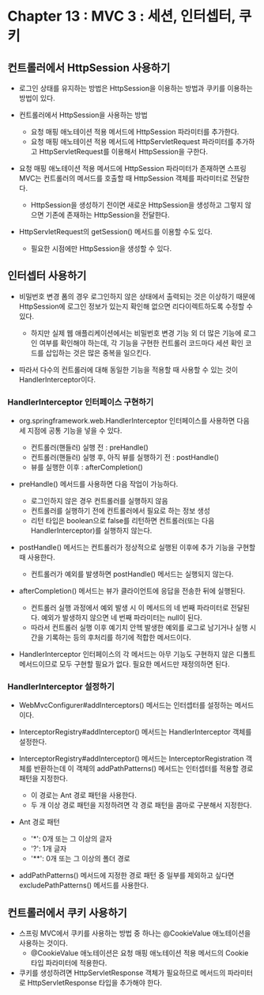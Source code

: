 # Chapter 13 : MVC 3 : 세션, 인터셉터, 쿠키

## 컨트롤러에서 HttpSession 사용하기

* 로그인 상태를 유지하는 방법은 HttpSession을 이용하는 방법과 쿠키를 이용하는 방법이 있다.

* 컨트롤러에서 HttpSession을 사용하는 방법
  * 요청 매핑 애노테이션 적용 메서드에 HttpSession 파라미터를 추가한다.
  * 요청 매핑 애노테이션 적용 메서드에 HttpServletRequest 파라미터를 추가하고 HttpServletRequest를 이용해서 HttpSession을 구한다.
  
* 요청 매핑 애노테이션 적용 메서드에 HttpSession 파라미터가 존재하면 스프링 MVC는 컨트롤러의 메서드를 호출할 때 HttpSession 객체를 파라미터로 전달한다.
  * HttpSession을 생성하기 전이면 새로운 HttpSession을 생성하고 그렇지 않으면 기존에 존재하는 HttpSession을 전달한다.
* HttpServletRequest의 getSession() 메서드를 이용할 수도 있다.
  * 필요한 시점에만 HttpSession을 생성할 수 있다.
  
## 인터셉터 사용하기

* 비밀번호 변경 폼의 경우 로그인하지 않은 상태에서 출력되는 것은 이상하기 때문에 HttpSession에 로그인 정보가 있는지 확인해 없으면 리다이렉트하도록 수정할 수 있다.
  * 하지만 실제 웹 애플리케이션에서는 비밀번호 변경 기능 외 더 많은 기능에 로그인 여부를 확인해야 하는데, 각 기능을 구현한 컨트롤러 코드마다 세션 확인 코드를 삽입하는 것은 많은 중복을 일으킨다.
  
* 따라서 다수의 컨트롤러에 대해 동일한 기능을 적용할 때 사용할 수 있는 것이 HandlerInterceptor이다.

### HandlerInterceptor 인터페이스 구현하기

* org.springframework.web.HandlerInterceptor 인터페이스를 사용하면 다음 세 지점에 공통 기능을 넣을 수 있다.
  * 컨트롤러(핸들러) 실행 전 : preHandle()
  * 컨트롤러(핸들러) 실행 후, 아직 뷰를 실행하기 전 : postHandle()
  * 뷰를 실행한 이후 : afterCompletion()
  
* preHandle() 메서드를 사용하면 다음 작업이 가능하다.
  * 로그인하지 않은 경우 컨트롤러를 실행하지 않음
  * 컨트롤러를 실행하기 전에 컨트롤러에서 필요로 하는 정보 생성
  * 리턴 타입은 boolean으로 false를 리턴하면 컨트롤러(또는 다음 HandlerInterceptor)를 실행하지 않는다.
* postHandle() 메서드는 컨트롤러가 정상적으로 실행된 이후에 추가 기능을 구현할 때 사용한다.
  * 컨트롤러가 예외를 발생하면 postHandle() 메서드는 실행되지 않는다.
* afterCompletion() 메서드는 뷰가 클라이언트에 응답을 전송한 뒤에 실행된다.
  * 컨트롤러 실행 과정에서 예외 발생 시 이 메서드의 네 번째 파라미터로 전달된다. 예외가 발생하지 않으면 네 번째 파라미터는 null이 된다.
  * 따라서 컨트롤러 실행 이후 예기치 안헥 발생한 예외를 로그로 남기거나 실행 시간을 기록하는 등의 후처리를 하기에 적합한 메서드이다.
  
* HandlerInterceptor 인터페이스의 각 메서드는 아무 기능도 구현하지 않은 디폴트 메서드이므로 모두 구현할 필요가 없다. 필요한 메서드만 재정의하면 된다.

### HandlerInterceptor 설정하기

* WebMvcConfigurer#addInterceptors() 메서드는 인터셉터를 설정하는 메서드이다.
* InterceptorRegistry#addInterceptor() 메서드는 HandlerInterceptor 객체를 설정한다.
* InterceptorRegistry#addInterceptor() 메서드는 InterceptorRegistration 객체를 반환하는데 이 객체의 addPathPatterns() 메서드는 인터셉터를 적용할 경로 패턴을 지정한다.
  * 이 경로는 Ant 경로 패턴을 사용한다.
  * 두 개 이상 경로 패턴을 지정하려면 각 경로 패턴을 콤마로 구분해서 지정한다.
  
* Ant 경로 패턴
  * '*': 0개 또는 그 이상의 글자
  * '?': 1개 글자
  * '**': 0개 또는 그 이상의 폴더 경로
  
* addPathPatterns() 메서드에 지정한 경로 패턴 중 일부를 제외하고 싶다면 excludePathPatterns() 메서드를 사용한다.

## 컨트롤러에서 쿠키 사용하기

* 스프링 MVC에서 쿠키를 사용하는 방법 중 하나는 @CookieValue 애노테이션을 사용하는 것이다.
  * @CookieValue 애노테이션은 요청 매핑 애노테이션 적용 메서드의 Cookie 타입 파라미터에 적용한다.
* 쿠키를 생성하려면 HttpServletResponse 객체가 필요하므로 메서드의 파라미터로 HttpServletResponse 타입을 추가해야 한다.